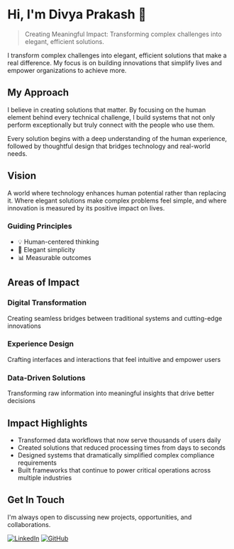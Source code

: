 # Hi, I'm Divya Prakash 👋

> Creating Meaningful Impact: Transforming complex challenges into elegant, efficient solutions.

I transform complex challenges into elegant, efficient solutions that make a real difference. My focus is on building innovations that simplify lives and empower organizations to achieve more.

## My Approach

I believe in creating solutions that matter. By focusing on the human element behind every technical challenge, I build systems that not only perform exceptionally but truly connect with the people who use them.

Every solution begins with a deep understanding of the human experience, followed by thoughtful design that bridges technology and real-world needs.

## Vision

A world where technology enhances human potential rather than replacing it. Where elegant solutions make complex problems feel simple, and where innovation is measured by its positive impact on lives.

### Guiding Principles
- 💡 Human-centered thinking
- 🎨 Elegant simplicity
- 📊 Measurable outcomes

## Areas of Impact

### Digital Transformation
Creating seamless bridges between traditional systems and cutting-edge innovations

### Experience Design
Crafting interfaces and interactions that feel intuitive and empower users

### Data-Driven Solutions
Transforming raw information into meaningful insights that drive better decisions

## Impact Highlights

- Transformed data workflows that now serve thousands of users daily
- Created solutions that reduced processing times from days to seconds
- Designed systems that dramatically simplified complex compliance requirements
- Built frameworks that continue to power critical operations across multiple industries

## Get In Touch

I'm always open to discussing new projects, opportunities, and collaborations.

[![LinkedIn](https://img.shields.io/badge/LinkedIn-divyaprakashrx-blue?style=flat-square&logo=linkedin)](https://linkedin.com/in/divyaprakashrx)
[![GitHub](https://img.shields.io/badge/GitHub-divyaprakashrx-black?style=flat-square&logo=github)](https://github.com/divyaprakashrx)